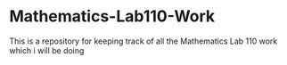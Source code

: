 # Mathematics-Lab110-Work
This is a repository for keeping track of all the Mathematics Lab 110 work which i will be doing
